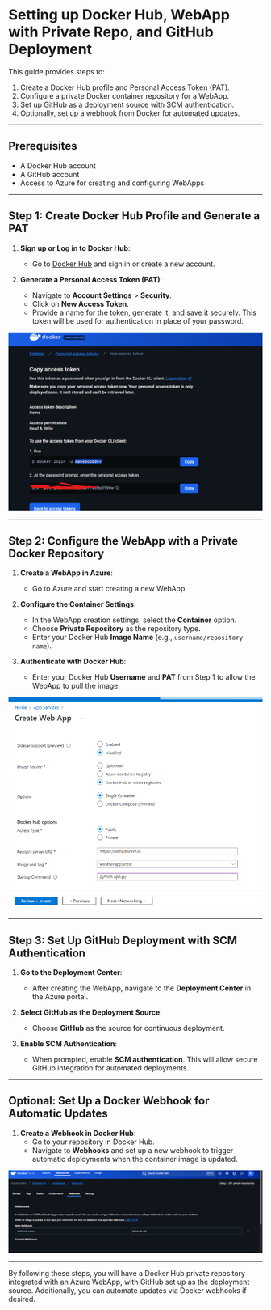 # Setting up Docker Hub, WebApp with Private Repo, and GitHub Deployment

This guide provides steps to:
1. Create a Docker Hub profile and Personal Access Token (PAT).
2. Configure a private Docker container repository for a WebApp.
3. Set up GitHub as a deployment source with SCM authentication.
4. Optionally, set up a webhook from Docker for automated updates.

---

## Prerequisites
- A Docker Hub account
- A GitHub account
- Access to Azure for creating and configuring WebApps

---

## Step 1: Create Docker Hub Profile and Generate a PAT

1. **Sign up or Log in to Docker Hub**:
   - Go to [Docker Hub](https://hub.docker.com/) and sign in or create a new account.

2. **Generate a Personal Access Token (PAT)**:
   - Navigate to **Account Settings** > **Security**.
   - Click on **New Access Token**.
   - Provide a name for the token, generate it, and save it securely. This token will be used for authentication in place of your password.

![Docker Hub Security Settings](image.png)

---

## Step 2: Configure the WebApp with a Private Docker Repository

1. **Create a WebApp in Azure**:
   - Go to Azure and start creating a new WebApp.

2. **Configure the Container Settings**:
   - In the WebApp creation settings, select the **Container** option.
   - Choose **Private Repository** as the repository type.
   - Enter your Docker Hub **Image Name** (e.g., `username/repository-name`).

3. **Authenticate with Docker Hub**:
   - Enter your Docker Hub **Username** and **PAT** from Step 1 to allow the WebApp to pull the image.

![WebApp Container Configuration](image-1.png)

---

## Step 3: Set Up GitHub Deployment with SCM Authentication

1. **Go to the Deployment Center**:
   - After creating the WebApp, navigate to the **Deployment Center** in the Azure portal.

2. **Select GitHub as the Deployment Source**:
   - Choose **GitHub** as the source for continuous deployment.

3. **Enable SCM Authentication**:
   - When prompted, enable **SCM authentication**. This will allow secure GitHub integration for automated deployments.

---

## Optional: Set Up a Docker Webhook for Automatic Updates

1. **Create a Webhook in Docker Hub**:
   - Go to your repository in Docker Hub.
   - Navigate to **Webhooks** and set up a new webhook to trigger automatic deployments when the container image is updated.

![Docker Webhook Setup](image-2.png)

---

By following these steps, you will have a Docker Hub private repository integrated with an Azure WebApp, with GitHub set up as the deployment source. Additionally, you can automate updates via Docker webhooks if desired.
